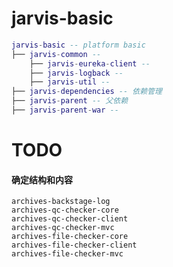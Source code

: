 # jarvis-basic

``` lua
jarvis-basic -- platform basic
├── jarvis-common --
    ├── jarvis-eureka-client -- 
    ├── jarvis-logback --
    ├── jarvis-util --
├── jarvis-dependencies -- 依赖管理
├── jarvis-parent -- 父依赖
├── jarvis-parent-war --  

```

# TODO

#### 确定结构和内容
    archives-backstage-log
    archives-qc-checker-core
    archives-qc-checker-client
    archives-qc-checker-mvc
    archives-file-checker-core
    archives-file-checker-client
    archives-file-checker-mvc
